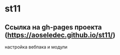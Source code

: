# st11 
## Ссылка на gh-pages проекта (https://aoseledec.github.io/st11/)
настройка вебпака и модули
